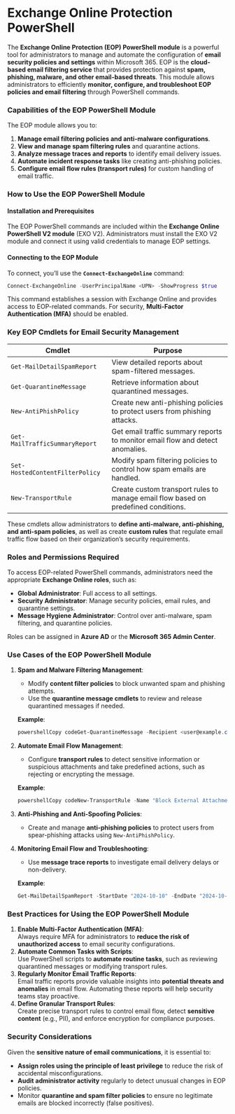 # Exchange Online Protection PowerShell

The **Exchange Online Protection (EOP) PowerShell module** is a powerful tool for administrators to manage and automate the configuration of **email security policies and settings** within Microsoft 365. EOP is the **cloud-based email filtering service** that provides protection against **spam, phishing, malware, and other email-based threats**. This module allows administrators to efficiently **monitor, configure, and troubleshoot EOP policies and email filtering** through PowerShell commands.

### **Capabilities of the EOP PowerShell Module**

The EOP module allows you to:

1. **Manage email filtering policies and anti-malware configurations**.
2. **View and manage spam filtering rules** and quarantine actions.
3. **Analyze message traces and reports** to identify email delivery issues.
4. **Automate incident response tasks** like creating anti-phishing policies.
5. **Configure email flow rules (transport rules)** for custom handling of email traffic.

### **How to Use the EOP PowerShell Module**

#### **Installation and Prerequisites**

The EOP PowerShell commands are included within the **Exchange Online PowerShell V2 module** (EXO V2). Administrators must install the EXO V2 module and connect it using valid credentials to manage EOP settings.

#### **Connecting to the EOP Module**

To connect, you’ll use the **`Connect-ExchangeOnline`** command:

```powershell
Connect-ExchangeOnline -UserPrincipalName <UPN> -ShowProgress $true
```

This command establishes a session with Exchange Online and provides access to EOP-related commands. For security, **Multi-Factor Authentication (MFA)** should be enabled.

### **Key EOP Cmdlets for Email Security Management**

| **Cmdlet**                      | **Purpose**                                                                        |
| ------------------------------- | ---------------------------------------------------------------------------------- |
| `Get-MailDetailSpamReport`      | View detailed reports about spam-filtered messages.                                |
| `Get-QuarantineMessage`         | Retrieve information about quarantined messages.                                   |
| `New-AntiPhishPolicy`           | Create new anti-phishing policies to protect users from phishing attacks.          |
| `Get-MailTrafficSummaryReport`  | Get email traffic summary reports to monitor email flow and detect anomalies.      |
| `Set-HostedContentFilterPolicy` | Modify spam filtering policies to control how spam emails are handled.             |
| `New-TransportRule`             | Create custom transport rules to manage email flow based on predefined conditions. |

These cmdlets allow administrators to **define anti-malware, anti-phishing, and anti-spam policies**, as well as create **custom rules** that regulate email traffic flow based on their organization’s security requirements.

### **Roles and Permissions Required**

To access EOP-related PowerShell commands, administrators need the appropriate **Exchange Online roles**, such as:

* **Global Administrator**: Full access to all settings.
* **Security Administrator**: Manage security policies, email rules, and quarantine settings.
* **Message Hygiene Administrator**: Control over anti-malware, spam filtering, and quarantine policies.

Roles can be assigned in **Azure AD** or the **Microsoft 365 Admin Center**.

### **Use Cases of the EOP PowerShell Module**

1.  **Spam and Malware Filtering Management**:

    * Modify **content filter policies** to block unwanted spam and phishing attempts.
    * Use the **quarantine message cmdlets** to review and release quarantined messages if needed.

    **Example**:

    ```powershell
    powershellCopy codeGet-QuarantineMessage -Recipient <user@example.com> -Status Quarantined
    ```
2.  **Automate Email Flow Management**:

    * Configure **transport rules** to detect sensitive information or suspicious attachments and take predefined actions, such as rejecting or encrypting the message.

    **Example**:

    ```powershell
    powershellCopy codeNew-TransportRule -Name "Block External Attachments" -FromScope "NotInOrganization" -RejectMessageReasonText "External attachments are not allowed."
    ```
3. **Anti-Phishing and Anti-Spoofing Policies**:
   * Create and manage **anti-phishing policies** to protect users from spear-phishing attacks using `New-AntiPhishPolicy`.
4.  **Monitoring Email Flow and Troubleshooting**:

    * Use **message trace reports** to investigate email delivery delays or non-delivery.

    **Example**:

    ```powershell
    Get-MailDetailSpamReport -StartDate "2024-10-10" -EndDate "2024-10-15"
    ```

### **Best Practices for Using the EOP PowerShell Module**

1. **Enable Multi-Factor Authentication (MFA)**:\
   Always require MFA for administrators to **reduce the risk of unauthorized access** to email security configurations.
2. **Automate Common Tasks with Scripts**:\
   Use PowerShell scripts to **automate routine tasks**, such as reviewing quarantined messages or modifying transport rules.
3. **Regularly Monitor Email Traffic Reports**:\
   Email traffic reports provide valuable insights into **potential threats and anomalies** in email flow. Automating these reports will help security teams stay proactive.
4. **Define Granular Transport Rules**:\
   Create precise transport rules to control email flow, detect **sensitive content** (e.g., PII), and enforce encryption for compliance purposes.

### **Security Considerations**

Given the **sensitive nature of email communications**, it is essential to:

* **Assign roles using the principle of least privilege** to reduce the risk of accidental misconfigurations.
* **Audit administrator activity** regularly to detect unusual changes in EOP policies.
* Monitor **quarantine and spam filter policies** to ensure no legitimate emails are blocked incorrectly (false positives).
